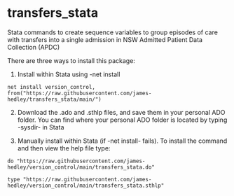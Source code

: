 # transfers_stata
Stata commands to create sequence variables to group episodes of care with transfers into a single admission in NSW Admitted Patient Data Collection (APDC)

There are three ways to install this package:
  1. Install within Stata using -net install
  
    net install version_control, from("https://raw.githubusercontent.com/james-hedley/transfers_stata/main/")
  
  2. Download the .ado and .sthlp files, and save them in your personal ADO folder. You can find where your personal ADO folder is located by typing -sysdir- in Stata
 
  3. Manually install within Stata (if -net install- fails). To install the command and then view the help file type:
    
    do "https://raw.githubusercontent.com/james-hedley/version_control/main/transfers_stata.do"
    
    type "https://raw.githubusercontent.com/james-hedley/version_control/main/transfers_stata.sthlp"
